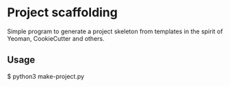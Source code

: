 # Project scaffolding

Simple program to generate a project skeleton from templates in the spirit of Yeoman, CookieCutter and others.

## Usage

$ python3 make-project.py